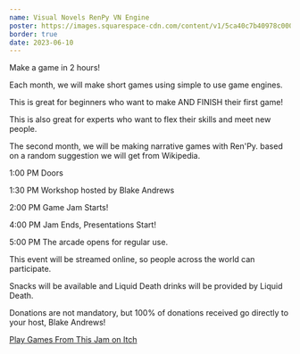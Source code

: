 ```yaml
---
name: Visual Novels RenPy VN Engine
poster: https://images.squarespace-cdn.com/content/v1/5ca40c7b40978c0001458f5d/606aaef2-52f4-467e-8503-aef9a0cb90b3/gameJam2023Jun.png?format=2500w
border: true
date: 2023-06-10
---
```


Make a game in 2 hours!

Each month, we will make short games using simple to use game engines.

This is great for beginners who want to make AND FINISH their first game!

This is also great for experts who want to flex their skills and meet new people.

The second month, we will be making narrative games with Ren'Py. based on a random suggestion we will get from Wikipedia.

1:00 PM Doors

1:30 PM Workshop hosted by Blake Andrews

2:00 PM Game Jam Starts!

4:00 PM Jam Ends, Presentations Start!

5:00 PM The arcade opens for regular use.

This event will be streamed online, so people across the world can participate.

Snacks will be available and Liquid Death drinks will be provided by Liquid Death.

Donations are not mandatory, but 100% of donations received go directly to your host, Blake Andrews!

[Play Games From This Jam on Itch](https://itch.io/jam/monthly-2-hr-gamejam-club-3/entries)